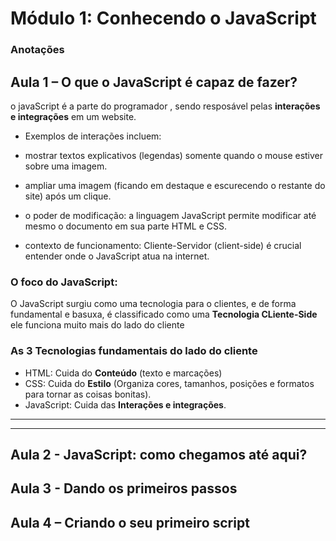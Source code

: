 # Módulo 1: Conhecendo o JavaScript

### Anotações

## Aula 1 – O que o JavaScript é capaz de fazer?

o javaScript é a parte do programador , sendo resposável pelas **interações e integrações** em um website.

- Exemplos de interações incluem:

- mostrar textos explicativos (legendas) somente quando o mouse estiver sobre uma imagem.
- ampliar uma imagem (ficando em destaque e escurecendo o restante do site) após um clique.
- o poder de modificação: a linguagem JavaScript permite modificar até mesmo o documento em sua parte HTML e CSS.
- contexto de funcionamento: Cliente-Servidor (client-side) é crucial entender onde o JavaScript atua na internet.

### O foco do JavaScript:

O JavaScript surgiu como uma tecnologia  para o clientes, e de forma fundamental e basuxa, é classificado como uma **Tecnologia CLiente-Side** 
 ele funciona muito mais do lado do cliente

### As 3 Tecnologias fundamentais do lado do cliente

- HTML: Cuida do **Conteúdo** (texto e marcações)
- CSS: Cuida do **Estilo** (Organiza cores, tamanhos, posições e formatos para tornar as coisas bonitas).
- JavaScript: Cuida das **Interações e integrações**.

<hr>
<hr>

## Aula 2 - JavaScript: como chegamos até aqui? 





## Aula 3 - Dando os primeiros passos





## Aula 4 – Criando o seu primeiro script
